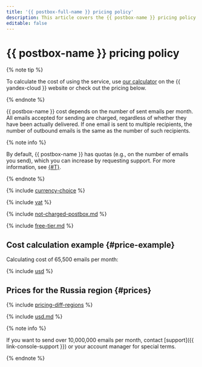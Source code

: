 ```yaml
---
title: '{{ postbox-full-name }} pricing policy'
description: This article covers the {{ postbox-name }} pricing policy.
editable: false
---
```


# {{ postbox-name }} pricing policy


{% note tip %}




To calculate the cost of using the service, use [our calculator](https://yandex.cloud/en/prices?state=d41eb2e392e8#calculator) on the {{ yandex-cloud }} website or check out the pricing below.


{% endnote %}




{{ postbox-name }} cost depends on the number of sent emails per month. All emails accepted for sending are charged, regardless of whether they have been actually delivered. If one email is sent to multiple recipients, the number of outbound emails is the same as the number of such recipients.

{% note info %}

By default, {{ postbox-name }} has quotas (e.g., on the number of emails you send), which you can increase by requesting support. For more information, see [{#T}](concepts/limits.md).

{% endnote %}

{% include [currency-choice](../_includes/pricing/currency-choice.md) %}

{% include [vat](../_includes/vat.md) %}

{% include [not-charged-postbox.md](../_includes/pricing/price-formula/not-charged-postbox.md) %}

{% include [free-tier.md](../_includes/pricing/price-formula/free-tier.md) %}

## Cost calculation example {#price-example}

Calculating cost of 65,500 emails per month:



{% include [usd](../_pricing_examples/postbox/usd.md) %}


## Prices for the Russia region {#prices}

{% include [pricing-diff-regions](../_includes/pricing-diff-regions.md) %}



{% include [usd.md](../_pricing/postbox/usd.md) %}


{% note info %}

If you want to send over 10,000,000 emails per month, contact [support]({{ link-console-support }}) or your account manager for special terms.

{% endnote %}


